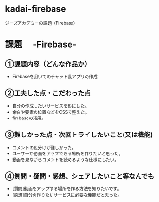 # kadai-firebase
ジーズアカデミーの課題（Firebase）
# 課題　 -Firebase-

## ①課題内容（どんな作品か）
- Firebaseを用いてのチャット風アプリの作成

## ②工夫した点・こだわった点
- 自分の作成したいサービスを形にした。
- 余白や要素の位置などをCSSで整えた。
- firebaseの活用。

## ③難しかった点・次回トライしたいこと(又は機能)
- コメントの色分けが難しかった。
- ユーザーが動画をアップできる場所を作りたいと思った。
- 動画を見ながらコメントを読めるような仕様にしたい。

## ④質問・疑問・感想、シェアしたいこと等なんでも
- [質問]動画をアップする場所を作る方法を知りたいです。
- [感想]自分の作りたいサービスに必要な機能だと思った。

